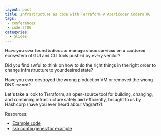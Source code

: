 ```yaml
---
layout: post
title: Infrastructure as code with Terraform @ Apericoder CodersTUG
tags:
 - conferences
 - codersTUG
categories:
  - Slides
---
```


Have you ever found tedious to manage cloud services on a scattered ecosystem of GUI and CLI tools pushed by every vendor?

Did you find awful to think on how to do the right things in the right order to change infrastructure to your desired state?

Have you ever destroyed the wrong production VM or removed the wrong DNS record?

Let's take a look to Terraform, an open-source tool for building, changing, and combining infrastructure safely and efficiently, brought to us by Hashicorp (have you ever heard about Vagrant?).

Resources:
* [Example code](https://gist.github.com/gionn/787a3fc379eeac0ce01f)
* [ssh config generator example](https://gist.github.com/gionn/fabbd0f6d6ad897d0338)

<script async class="speakerdeck-embed" data-id="e9a6476366cf42a3973fced09921d480" data-ratio="1.33333333333333" src="//speakerdeck.com/assets/embed.js"></script>
